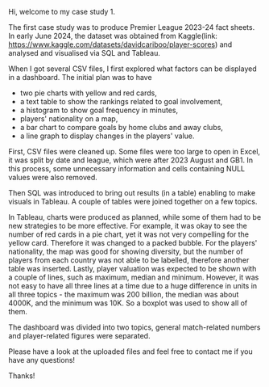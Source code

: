 Hi, welcome to my case study 1.

The first case study was to produce Premier League 2023-24 fact sheets. 
In early June 2024, the dataset was obtained from Kaggle(link: https://www.kaggle.com/datasets/davidcariboo/player-scores) and analysed and visualised via SQL and Tableau.

When I got several CSV files, I first explored what factors can be displayed in a dashboard.
The initial plan was to have 
  - two pie charts with yellow and red cards,
  - a text table to show the rankings related to goal involvement,
  - a histogram to show goal frequency in minutes,
  - players' nationality on a map,
  - a bar chart to compare goals by home clubs and away clubs,
  - a line graph to display changes in the players' value.

First, CSV files were cleaned up. Some files were too large to open in Excel, it was split by date and league, which were after 2023 August and GB1.
In this process, some unnecessary information and cells containing NULL values were also removed. 

Then SQL was introduced to bring out results (in a table) enabling to make visuals in Tableau. 
A couple of tables were joined together on a few topics. 

In Tableau, charts were produced as planned, while some of them had to be new strategies to be more effective.
For example, it was okay to see the number of red cards in a pie chart, yet it was not very compelling for the yellow card. Therefore it was changed to a packed bubble. 
For the players' nationality, the map was good for showing diversity, but the number of players from each country was not able to be labelled, therefore another table was inserted. 
Lastly, player valuation was expected to be shown with a couple of lines, such as maximum, median and minimum. However, it was not easy to have all three lines at a time 
due to a huge difference in units in all three topics - the maximum was 200 billion, the median was about 4000K, and the minimum was 10K. So a boxplot was used to show all of them.

The dashboard was divided into two topics, general match-related numbers and player-related figures were separated. 

Please have a look at the uploaded files and feel free to contact me if you have any questions!

Thanks!
